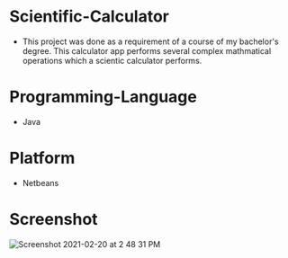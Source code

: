 # Scientific-Calculator
- This project was done as a requirement of a course of my bachelor's degree. This calculator app performs several complex mathmatical operations which a scientic calculator performs. 

# Programming-Language
- Java

# Platform 
- Netbeans

# Screenshot
![Screenshot 2021-02-20 at 2 48 31 PM](https://user-images.githubusercontent.com/67343603/108601866-36201a80-739f-11eb-99af-f34237bc38d9.png)
